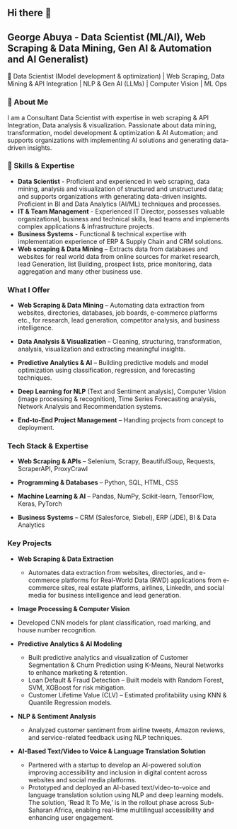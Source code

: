 ## Hi there 👋

## George Abuya - Data Scientist (ML/AI), Web Scraping & Data Mining, Gen AI & Automation and AI Generalist)

🚀 Data Scientist (Model development & optimization) | Web Scraping, Data Mining & API Integration | NLP & Gen AI (LLMs) | Computer Vision | ML Ops

### 🔹 About Me

I am a Consultant Data Scientist with expertise in web scraping & API Integration, Data analysis & visualization. Passionate about data mining, transformation, model development & optimization & AI Automation; and supports organizations with implementing AI solutions and generating data-driven insights.

### 📌 Skills & Expertise

- __Data Scientist__ - Proficient and experienced in web scraping, data mining, analysis and visualization of structured and unstructured data; and supports organizations with generating data-driven insights. Proficient in BI and Data Analytics (AI/ML) techniques and processes.
-	__IT & Team Management__ - Experienced IT Director, possesses valuable organizational, business and technical skills, lead teams and implements complex applications & infrastructure projects.
-	__Business Systems__ - Functional & technical expertise with implementation experience of ERP & Supply Chain and CRM solutions.
-	__Web scraping & Data Mining__ – Extracts data from databases and websites for real world data from online sources for market research, lead Generation, list Building, prospect lists, price monitoring, data aggregation and many other business use.

### What I Offer

-	__Web Scraping & Data Mining__ – Automating data extraction from websites, directories, databases, job boards, e-commerce platforms etc., for research, lead generation, competitor analysis, and business intelligence.

-	__Data Analysis & Visualization__ – Cleaning, structuring, transformation, analysis, visualization and extracting meaningful insights.

-	__Predictive Analytics & AI__ – Building predictive models and model optimization using classification, regression, and forecasting techniques.

-	__Deep Learning for NLP__ (Text and Sentiment analysis), Computer Vision (image processing & recognition), Time Series Forecasting analysis, Network Analysis and Recommendation systems.

-	__End-to-End Project Management__ – Handling projects from concept to deployment.

### Tech Stack & Expertise

-	__Web Scraping & APIs__ – Selenium, Scrapy, BeautifulSoup, Requests, ScraperAPI, ProxyCrawl

-	__Programming & Databases__ – Python, SQL, HTML, CSS 

-	__Machine Learning & AI__ – Pandas, NumPy, Scikit-learn, TensorFlow, Keras, PyTorch

-	__Business Systems__ – CRM (Salesforce, Siebel), ERP (JDE), BI & Data Analytics

### Key Projects

- __Web Scraping & Data Extraction__
  - Automates data extraction from websites, directories, and e-commerce platforms for Real-World Data (RWD) applications from e-commerce sites, real estate platforms, airlines, LinkedIn, and social media for business intelligence and lead generation.
   
-	__Image Processing & Computer Vision__
   -	Developed CNN models for plant classification, road marking, and house number recognition.

-	__Predictive Analytics & AI Modeling__ 
    - Built predictive analytics and visualization of Customer Segmentation & Churn Prediction using K-Means, Neural Networks to enhance marketing & retention.
    - Loan Default & Fraud Detection – Built models with Random Forest, SVM, XGBoost for risk mitigation.
    - Customer Lifetime Value (CLV) – Estimated profitability using KNN & Quantile Regression models.

- __NLP & Sentiment Analysis__
   - Analyzed customer sentiment from airline tweets, Amazon reviews, and service-related feedback using NLP techniques.

- __AI-Based Text/Video to Voice & Language Translation Solution__
  - Partnered with a startup to develop an AI-powered solution improving accessibility and inclusion in digital content across websites and social media platforms.
  - Prototyped and deployed an AI-based text/video-to-voice and language translation solution using NLP and deep learning models. The solution, ‘Read It To Me,’ is in the rollout phase across Sub-Saharan Africa, enabling real-time multilingual accessibility and enhancing user engagement.

